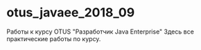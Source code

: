 # otus_javaee_2018_09
Работы к курсу OTUS "Разработчик Java Enterprise"
Здесь все практические работы по курсу.



